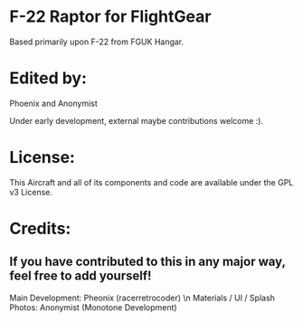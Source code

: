 # F-22 Raptor for FlightGear
Based primarily upon F-22 from FGUK Hangar.

# Edited by:
 Phoenix and Anonymist

Under early development, external maybe contributions welcome :).

# License:
This Aircraft and all of its components and code are available under the GPL v3 License.

# Credits:
If you have contributed to this in any major way, feel free to add yourself!
----------------------------------------------------------------------------
Main Development: Pheonix (racerretrocoder) \n
Materials / UI / Splash Photos: Anonymist (Monotone Development)
